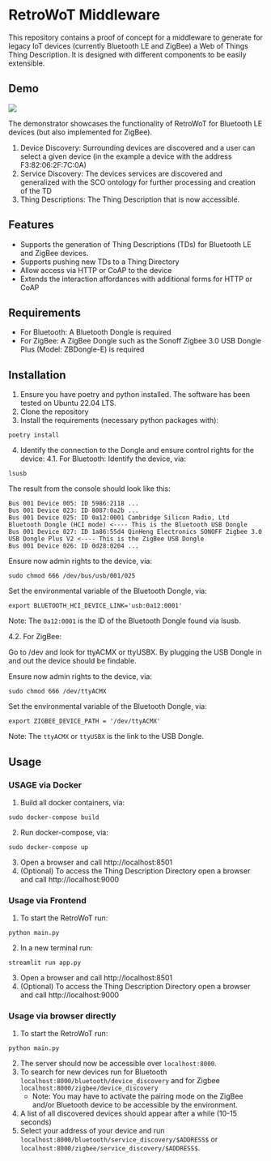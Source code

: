 # RetroWoT Middleware
This repository contains a proof of concept for a middleware to generate for legacy IoT devices (currently Bluetooth LE and ZigBee) a Web of Things Thing Description. 
It is designed with different components to be easily extensible.

## Demo
![](./demo.gif)

The demonstrator showcases the functionality of RetroWoT for Bluetooth LE devices (but also implemented for ZigBee). 
1. Device Discovery: Surrounding devices are discovered and a user can select a given device (in the example a device with the address F3:82:06:2F:7C:0A)  
2. Service Discovery: The devices services are discovered and generalized with the SCO ontology for further processing and creation of the TD
3. Thing Descriptions: The Thing Description that is now accessible.

## Features
- Supports the generation of Thing Descriptions (TDs) for Bluetooth LE and ZigBee devices.
- Supports pushing new TDs to a Thing Directory
- Allow access via HTTP or CoAP to the device
- Extends the interaction affordances with additional forms for HTTP or CoAP

## Requirements
- For Bluetooth: A Bluetooth Dongle is required
- For ZigBee: A ZigBee Dongle such as the Sonoff Zigbee 3.0 USB Dongle Plus (Model: ZBDongle-E) is required

## Installation
1. Ensure you have poetry and python installed. The software has been tested on Ubuntu 22.04 LTS.
2. Clone the repository
3. Install the requirements (necessary python packages with):
``` 
poetry install
```
4. Identify the connection to the Dongle and ensure control rights for the device:
4.1. For Bluetooth: 
Identify the device, via:
``` 
lsusb
```
The result from the console should look like this:
```
Bus 001 Device 005: ID 5986:2118 ...
Bus 001 Device 023: ID 8087:0a2b ...
Bus 001 Device 025: ID 0a12:0001 Cambridge Silicon Radio, Ltd Bluetooth Dongle (HCI mode) <---- This is the Bluetooth USB Dongle
Bus 001 Device 027: ID 1a86:55d4 QinHeng Electronics SONOFF Zigbee 3.0 USB Dongle Plus V2 <---- This is the ZigBee USB Dongle
Bus 001 Device 026: ID 0d28:0204 ...
```

Ensure now admin rights to the device, via:
``` 
sudo chmod 666 /dev/bus/usb/001/025 
```

Set the environmental variable of the Bluetooth Dongle, via:
```
export BLUETOOTH_HCI_DEVICE_LINK='usb:0a12:0001' 
```
Note: The `0a12:0001` is the ID of the Bluetooth Dongle found via lsusb.


4.2. For ZigBee:

Go to /dev and look for ttyACMX or ttyUSBX.
By plugging the USB Dongle in and out the device should be findable. 
 

 Ensure now admin rights to the device, via:
``` 
sudo chmod 666 /dev/ttyACMX
```

Set the environmental variable of the Bluetooth Dongle, via:
```
export ZIGBEE_DEVICE_PATH = '/dev/ttyACMX'
```
Note: The `ttyACMX` or `ttyUSBX` is the link to the USB Dongle.



## Usage

### USAGE via Docker
1. Build all docker containers, via:
```
sudo docker-compose build 
```
2. Run docker-compose, via:
```
sudo docker-compose up 
```
3. Open a browser and call http://localhost:8501
4. (Optional) To access the Thing Description Directory open a browser and call http://localhost:9000


### Usage via Frontend
1. To start the RetroWoT run:
```
python main.py
```
2. In a new terminal run:
```
streamlit run app.py
```
3. Open a browser and call http://localhost:8501
4. (Optional) To access the Thing Description Directory open a browser and call http://localhost:9000

### Usage via browser directly

1. To start the RetroWoT run:
```
python main.py
```
2. The server should now be accessible over `localhost:8000`.
3. To search for new devices run for Bluetooth `localhost:8000/bluetooth/device_discovery` and for Zigbee `localhost:8000/zigbee/device_discovery`
    - Note: You may have to activate the pairing mode on the ZigBee and/or Bluetooth device to be accessible by the environment.
4. A list of all discovered devices should appear after a while (10-15 seconds)
5. Select your address of your device and run `localhost:8000/bluetooth/service_discovery/$ADDRESS$` or `localhost:8000/zigbee/service_discovery/$ADDRESS$`.

